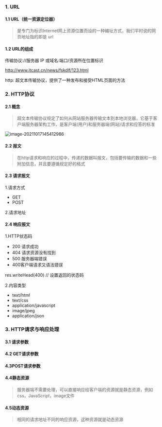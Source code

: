 ### 1.  URL

#### 1.1 URL（统一资源定位器）

> 是专门为标识Internet网上资源位置而设的一种编址方式，我们平时说的网页地址指的即是 url

#### 1.2 URL的组成

传输协议://服务器 IP 或域名:端口/资源所在位置标识

http://www.itcast.cn/news/fskdlf/123.html

http: 超文本传输协议，提供了一种发布和接受HTML页面的方法

### 2. HTTP协议

#### 2.1 概念

> 超文本传输协议规定了如何从网站服务器传输文本到本地浏览器，它基于客户端服务器架构工作，是客户端(用户)和服务器端(网站)请求和应答的标准

![image-20211017145412986](C:\Users\xiehui\AppData\Roaming\Typora\typora-user-images\image-20211017145412986.png)

#### 2.2 报文

> 在http请求和响应的过程中，传递的数据叫报文，包括要传输的数据和一些附加信息，并且要遵循规定好的格式

#### 2.3 请求报文

1.请求方式

- GET
- POST

2.请求地址

#### 2.4 响应报文

1.HTTP状态码	

- 200 请求成功
- 404 请求资源没有找到
- 500 服务器端错误
- 400客户端请求又语法错误

res.writeHead(400)  // 设置返回的状态码

2.内容类型

- text/html
- text/css
- application/javascript
- image/jpeg
- application/json

### 3. HTTP请求与响应处理

#### 3.1 请求参数

#### 4.2 GET请求参数

#### 4.3POST请求参数

#### 4.4静态资源

> 服务器端不需要处理，可以直接响应给客户端的资源就是静态资源，例如css，JavaScript，image文件

#### 4.5动态资源

> 相同的请求地址不同的响应资源，这种资源就是动态资源